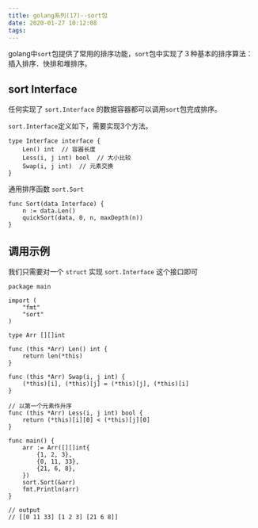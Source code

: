 ```yaml
---
title: golang系列(17)--sort包
date: 2020-01-27 10:12:08
tags:
---
```


golang中`sort`包提供了常用的排序功能，`sort`包中实现了３种基本的排序算法：插入排序．快排和堆排序。

<!-- more -->

## sort Interface

任何实现了 `sort.Interface` 的数据容器都可以调用`sort`包完成排序。

`sort.Interface`定义如下，需要实现3个方法。

```golang
type Interface interface {
	Len() int  // 容器长度
	Less(i, j int) bool  // 大小比较
	Swap(i, j int)  // 元素交换
}
```

通用排序函数 `sort.Sort`

```golang
func Sort(data Interface) {
	n := data.Len()
	quickSort(data, 0, n, maxDepth(n))
}
```


## 调用示例

我们只需要对一个 `struct` 实现 `sort.Interface` 这个接口即可

```golang
package main

import (
	"fmt"
	"sort"
)

type Arr [][]int

func (this *Arr) Len() int {
	return len(*this)
}

func (this *Arr) Swap(i, j int) {
	(*this)[i], (*this)[j] = (*this)[j], (*this)[i]
}

// 以第一个元素作升序
func (this *Arr) Less(i, j int) bool {
	return (*this)[i][0] < (*this)[j][0]
}

func main() {
	arr := Arr([][]int{
		{1, 2, 3},
		{0, 11, 33},
		{21, 6, 8},
	})
	sort.Sort(&arr)
	fmt.Println(arr)
}

// output
// [[0 11 33] [1 2 3] [21 6 8]]

```